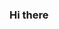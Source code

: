 ### Hi there 

<!--
My name is Pablo Linares, I am currently a PhD student at the Andreou Lab (https://andreoulab.net/) at Johns Hopkins University (https://www.jhu.edu/). My main research interests are in the area of Analog and mixed-signal desing for VLSI. I also work on HDL for ASICs and FPGAs, signal processing and other related fields.

My repositories are a mix of different class projects that I did for my undergrad and masters degree during my time at the Technical School of Engineering (https://etsi.us.es/) at the University of Seville (https://www.us.es/) and projects or parts of projects done while pursuing my PhD at Hopkins.

Some of the things I like doing other than my research are skiing, reading, hiking, and cooking.

You can reach me at plinare1@jhu.edu
-->
